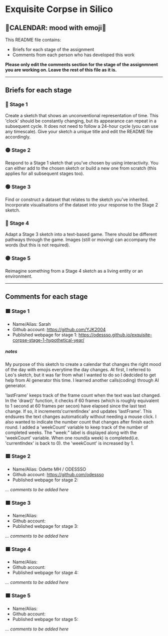 # Exquisite Corpse in Silico
## 🔻CALENDAR: mood with emoji🔻

This README file contains:
- Briefs for each stage of the assignment
- Comments from each person who has developed this work

**Please only edit the comments section for the stage of the assignmnent you are working on. Leave the rest of this file as it is.**

*****
## Briefs for each stage

### 🔴 Stage 1
Create a sketch that shows an unconventional representation of time. This 'clock' should be constantly changing, but its appearance can repeat in a subsequent cycle. It does not need to follow a 24-hour cycle (you can use any timescale). Give your sketch a unique title and edit the README file accordingly.

### 🟡 Stage 2
Respond to a Stage 1 sketch that you've chosen by using interactivity. You can either add to the chosen sketch or build a new one from scratch (this applies for all subsequent stages too).

### 🟢 Stage 3
Find or construct a dataset that relates to the sketch you've inherited. Incorporate visualisations of the dataset into your response to the Stage 2 sketch.

### 🔵 Stage 4
Adapt a Stage 3 sketch into a text-based game. There should be different pathways through the game. Images (still or moving) can accompany the words (but this is not required).

### 🟣 Stage 5
Reimagine something from a Stage 4 sketch as a living entity or an environment.

*****
## Comments for each stage

### 🟥 Stage 1
- Name/Alias: Sarah
- Github account: https://github.com/YJK2004
- Published webpage for stage 1: https://odessso.github.io/exquisite-corpse-stage-1-hypothetical-year/

##### notes
My purpose of this sketch to create a calendar that changes the right mood of the day with emojis everytime the day changes. At first, I referred to Leo's sketch, but it was far from what I wanted to do so I dedcided to get help from AI generator this time. I learned another calls(coding) through AI generator.

'lastFrame' keeps track of the frame count when the text was last changed.
In the 'draw()' function, it checks if 60 frames (which is roughly equivalent to 1 second at 60 frames per secon) have elapsed since the last text change. If so, it increments'currentIndex' and updates 'lastFrame'. This endsures the text changes automatically without needing a mouse click.
I also wanted to indicate the number count that changes after finish each round. I added a 'weekCount' variable to keep track of the number of completed weeks. The "week:" label is displayed along with the 'weekCount' variable. When one round(a week) is completed(i.e. 'currentIndex' is back to 0). the 'weekCount' is increased by 1.

### 🟨 Stage 2
- Name/Alias: Odette MH / ODESSSO
- Github account: https://github.com/odessso
- Published webpage for stage 2:

*... comments to be added here*

### 🟩 Stage 3
- Name/Alias:
- Github account:
- Published webpage for stage 3:

*... comments to be added here*

### 🟦 Stage 4
- Name/Alias:
- Github account:
- Published webpage for stage 4:

*... comments to be added here*

### 🟪 Stage 5
- Name/Alias:
- Github account:
- Published webpage for stage 5:

*... comments to be added here*
